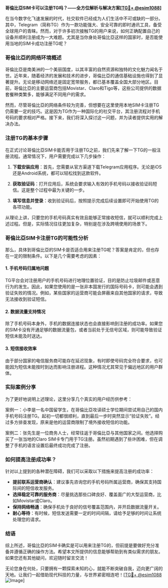 **哥倫比亞SIM卡可以注册TG吗？——全方位解析与解决方案[[TG💪+ @esim1088](https://t.me/s/esim1088)]**

在当今数字化飞速发展的时代，社交软件已经成为人们生活中不可或缺的一部分。其中，Telegram（简称TG）作为一款功能强大、安全可靠的即时通讯工具，备受全球用户的青睐。然而，对于许多初次接触TG的用户来说，如何正确配置自己的设备并顺利注册成为一大难题。尤其是当你身处哥倫比亞这样的国家时，是否能使用当地的SIM卡成功注册TG呢？

### 哥倫比亞的网络环境概述

哥倫比亞是南美洲的一个美丽国度，以其丰富的自然资源和独特的文化魅力闻名于世。近年来，随着经济的发展和技术的进步，哥倫比亞的通信基础设施也得到了显著提升。无论是移动网络还是固定宽带服务，都已基本覆盖全国大部分地区。目前，哥倫比亞的主要运营商包括Movistar、Claro和Tigo等，这些公司提供的数据套餐种类繁多，能够满足不同用户的需求。

然而，尽管哥倫比亞的网络条件较为完善，但想要在这里使用本地SIM卡注册TG仍需要一定的技巧。这是因为TG作为一种国际化的社交平台，其注册流程对手机号码的要求相对严格。接下来，我们将深入探讨这一问题，并为读者提供实用的解决办法。

### 注册TG的基本步骤

在正式讨论哥倫比亞SIM卡能否用于注册TG之前，我们先来了解一下TG的一般注册流程。通常情况下，用户需要完成以下几步操作：

1. **下载安装应用**：首先，您需要从官方渠道下载Telegram应用程序。无论是iOS还是Android系统，都可以轻松找到这款软件。
   
2. **获取验证码**：打开应用后，系统会要求输入有效的手机号码以接收验证码短信。这是整个过程中最为关键的一步。

3. **填写信息并登录**：收到验证码后，按照提示完成后续设置即可开始使用TG的各项功能。

从理论上讲，只要您的手机号码真实有效且能够正常接收短信，就可以顺利完成上述过程。但是，实际情况往往更加复杂，特别是在涉及跨境使用的场景下。

### 哥倫比亞SIM卡注册TG的可能性分析

那么，具体到哥倫比亞的SIM卡是否适合用来注册TG呢？答案是肯定的，但也存在一定的限制条件。以下是几个需要考虑的因素：

#### 1. 手机号码归属地问题
TG平台会对注册用户的手机号码进行地理位置验证，目的是防止垃圾邮件或恶意行为的发生。因此，如果您使用的是一张非本国发行的国际号码卡，则可能会遇到验证失败的情况。例如，某些国家的运营商可能会屏蔽来自其他国家的请求，导致无法接收到验证短信。

#### 2. 数据流量支持情况
除了手机号码本身外，手机的数据连接状态也会直接影响到注册的成功率。如果您的SIM卡没有开通足够的数据流量包，或者当前处于无信号区域，则可能导致验证短信未能及时送达。

#### 3. 短信接收效率
由于部分国家的电信服务商可能存在延迟现象，有时即使号码完全符合要求，也可能因为短信未能按时到达而影响注册进程。这种情况尤其常见于偏远地区的用户群体。

### 实际案例分享

为了更好地说明上述理论，这里分享几个真实的用户经历供参考：

案例一：小李是一名中国留学生，在哥倫比亞攻读硕士学位期间尝试用自己的国内手机号码注册TG。起初一切都很顺利，直到最后一步时突然显示“验证失败”。经过多方排查发现，原来是他的运营商限制了境外接收短信的功能。

案例二：张先生是一位商务人士，经常往返于哥倫比亞与其他国家之间。他选择购买了一张当地的Claro SIM卡专门用于TG注册。虽然初期遇到了些许困难，但在调整了手机的语言设置后最终成功完成了注册。

### 如何提高注册成功率？

针对以上提到的各种潜在障碍，我们可以采取以下措施来提高注册的成功率：

- **提前联系运营商确认**：建议事先咨询您的手机号码所属运营商，确保其支持国际间的短信收发服务。
- **选择稳定可靠的服务商**：尽量挑选那些口碑良好、覆盖面广的大型运营商，比如Movistar或Claro。
- **保持网络畅通**：确保手机处于良好的信号覆盖范围内，并开启数据流量开关。
- **耐心等待**：有时候，短信发送需要一定的时间间隔，请给予足够的时间让系统处理您的请求。

### 结语

综上所述，哥倫比亞的SIM卡确实是可以用来注册TG的，但前提是要做好充分准备并遵循正确的操作方法。希望本文所提供的信息能够帮助到有类似需求的朋友。如果您还有其他疑问，欢迎随时留言交流！

无论您身在何处，只要拥有一颗探索未知的心，就能不断突破自我，迈向更广阔的天地。让我们一起借助现代科技的力量，与世界紧密相连吧！[[TG💪+ @esim1088](https://t.me/s/esim1088) ![Image](https://i.postimg.cc/4NQfJmqS/Snipaste-2025-05-13-00-14-12.png)]